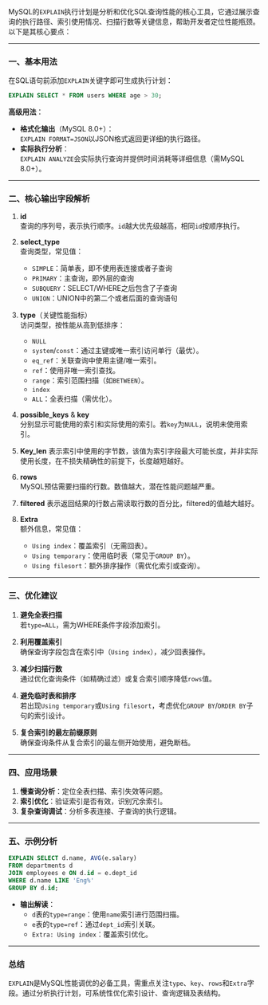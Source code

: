 MySQL的`EXPLAIN`执行计划是分析和优化SQL查询性能的核心工具，它通过展示查询的执行路径、索引使用情况、扫描行数等关键信息，帮助开发者定位性能瓶颈。以下是其核心要点：

---

### 一、基本用法
在SQL语句前添加`EXPLAIN`关键字即可生成执行计划：
```sql
EXPLAIN SELECT * FROM users WHERE age > 30;
```
**高级用法**：
- **格式化输出**（MySQL 8.0+）：  
  `EXPLAIN FORMAT=JSON`以JSON格式返回更详细的执行路径。
- **实际执行分析**：  
  `EXPLAIN ANALYZE`会实际执行查询并提供时间消耗等详细信息（需MySQL 8.0+）。

---

### 二、核心输出字段解析
1. **id**  
   查询的序列号，表示执行顺序。`id`越大优先级越高，相同`id`按顺序执行。

2. **select_type**  
   查询类型，常见值：
    - `SIMPLE`：简单表，即不使用表连接或者子查询
    - `PRIMARY`：主查询，即外层的查询
    - `SUBQUERY`：SELECT/WHERE之后包含了子查询
    - `UNION`：UNION中的第二个或者后面的查询语句

3. **type**（关键性能指标）  
   访问类型，按性能从高到低排序：
    - `NULL`
    - `system`/`const`：通过主键或唯一索引访问单行（最优）。
    - `eq_ref`：关联查询中使用主键/唯一索引。
    - `ref`：使用非唯一索引查找。
    - `range`：索引范围扫描（如`BETWEEN`）。
    - `index`
    - `ALL`：全表扫描（需优化）。

4. **possible_keys** & **key**  
   分别显示可能使用的索引和实际使用的索引。若`key`为`NULL`，说明未使用索引。
5. **Key_len**
   表示索引中使用的字节数，该值为索引字段最大可能长度，并非实际使用长度，在不损失精确性的前提下，长度越短越好。


6. **rows**  
   MySQL预估需要扫描的行数。数值越大，潜在性能问题越严重。
7. **filtered**
   表示返回结果的行数占需读取行数的百分比，filtered的值越大越好。

8. **Extra**  
   额外信息，常见值：
    - `Using index`：覆盖索引（无需回表）。
    - `Using temporary`：使用临时表（常见于`GROUP BY`）。
    - `Using filesort`：额外排序操作（需优化索引或查询）。

---

### 三、优化建议
1. **避免全表扫描**  
   若`type=ALL`，需为WHERE条件字段添加索引。

2. **利用覆盖索引**  
   确保查询字段包含在索引中（`Using index`），减少回表操作。

3. **减少扫描行数**  
   通过优化查询条件（如精确过滤）或复合索引顺序降低`rows`值。

4. **避免临时表和排序**  
   若出现`Using temporary`或`Using filesort`，考虑优化`GROUP BY`/`ORDER BY`子句的索引设计。

5. **复合索引的最左前缀原则**  
   确保查询条件从复合索引的最左侧开始使用，避免断档。

---

### 四、应用场景
1. **慢查询分析**：定位全表扫描、索引失效等问题。
2. **索引优化**：验证索引是否有效，识别冗余索引。
3. **复杂查询调试**：分析多表连接、子查询的执行逻辑。

---

### 五、示例分析
```sql
EXPLAIN SELECT d.name, AVG(e.salary) 
FROM departments d 
JOIN employees e ON d.id = e.dept_id 
WHERE d.name LIKE 'Eng%' 
GROUP BY d.id;
```
- **输出解读**：
    - `d`表的`type=range`：使用`name`索引进行范围扫描。
    - `e`表的`type=ref`：通过`dept_id`索引关联。
    - `Extra: Using index`：覆盖索引优化。

---

### 总结
`EXPLAIN`是MySQL性能调优的必备工具，需重点关注`type`、`key`、`rows`和`Extra`字段。通过分析执行计划，可系统性优化索引设计、查询逻辑及表结构。